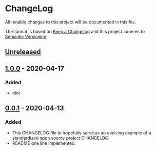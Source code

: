 # ChangeLog
All notable changes to this project will be documented in this file.

The format is based on [Keep a Changelog](http://keepachangelog.com/en/1.0.0/)
and this project adheres to [Semantic Versioning](http://semver.org/spec/v2.0.0.html).

## [Unreleased]

## [1.0.0] - 2020-04-17
### Added
- plot

## [0.0.1] - 2020-04-13
### Added
- This CHANGELOG file to hopefully serve as an evolving example of a standardized open source project CHANGELOG.
- README one line implemented.

[Unreleased]: https://github.com/My-Novel-Management/ujp01-knightstory/compare/v1.0.0...HEAD
[1.0.0]: https://github.com/My-Novel-Management/ujp01-knightstory/releases/v1.0.0
[0.0.1]: https://github.com/My-Novel-Management/ujp01-knightstory/releases/v0.0.1
